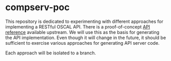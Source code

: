 # compserv-poc

This repository is dedicated to experimenting with different approaches for
implementing a RESTful OSCAL API. There is a proof-of-concept [API
reference](https://github.com/EasyDynamics/oscal-rest) available upstream. We
will use this as the basis for generating the API implementation. Even though
it will change in the future, it should be sufficient to exercise various
approaches for generating API server code.

Each approach will be isolated to a branch.
